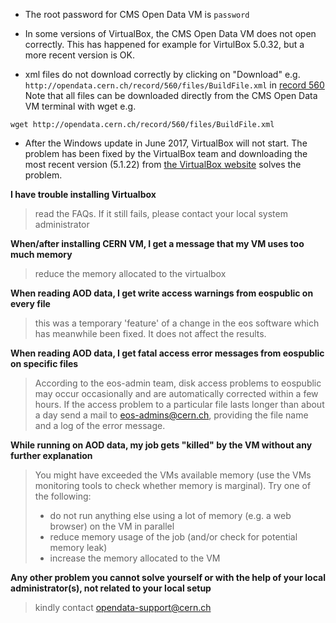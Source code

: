 - The root password for CMS Open Data VM is `password`

- In some versions of VirtualBox, the CMS Open Data VM does not open correctly. This has happened for example for VirtulBox 5.0.32, but a more recent version is OK.

- xml files do not download correctly by clicking on "Download" e.g. `http://opendata.cern.ch/record/560/files/BuildFile.xml` in [record 560](/record/560)
Note that all files can be downloaded directly from the CMS Open Data VM terminal with wget e.g.
```
wget http://opendata.cern.ch/record/560/files/BuildFile.xml
```

- After the Windows update in June 2017, VirtualBox will not start. The problem has been fixed by the VirtualBox team and downloading the most recent version (5.1.22) from [the VirtualBox website](https://www.virtualbox.org/wiki/Downloads) solves the problem.


**I have trouble installing Virtualbox**
> read the FAQs. If it still fails, please contact your local system administrator

**When/after installing CERN VM, I get a message that my VM uses too much memory**
> reduce the memory allocated to the virtualbox

**When reading AOD data, I get write access warnings from eospublic on every file**
> this was a temporary 'feature' of a change in the eos software which has meanwhile been fixed. It does not affect the results.

**When reading AOD data, I get fatal access error messages from eospublic on specific files**
> According to the eos-admin team, disk access problems to eospublic may occur occasionally and are automatically corrected within a few hours. If the access problem to a particular file lasts longer than about a day send a mail to [eos-admins@cern.ch](mailto://eos-admins@cern.ch), providing the file name and a log of the error message.

**While running on AOD data, my job gets "killed" by the VM without any further explanation**

> You might have exceeded the VMs available memory (use the VMs monitoring tools to check whether memory is marginal). Try one of the following:
> - do not run anything else using a lot of memory (e.g. a web browser) on the VM in parallel
> - reduce memory usage of the job (and/or check for potential memory leak)
> - increase the memory allocated to the VM

**Any other problem you cannot solve yourself or with the help of your local administrator(s), not related to your local setup**

> kindly contact [opendata-support@cern.ch](mailto://opendata-support@cern.ch)

